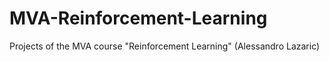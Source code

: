 # MVA-Reinforcement-Learning

Projects of the MVA course "Reinforcement Learning" (Alessandro Lazaric)
